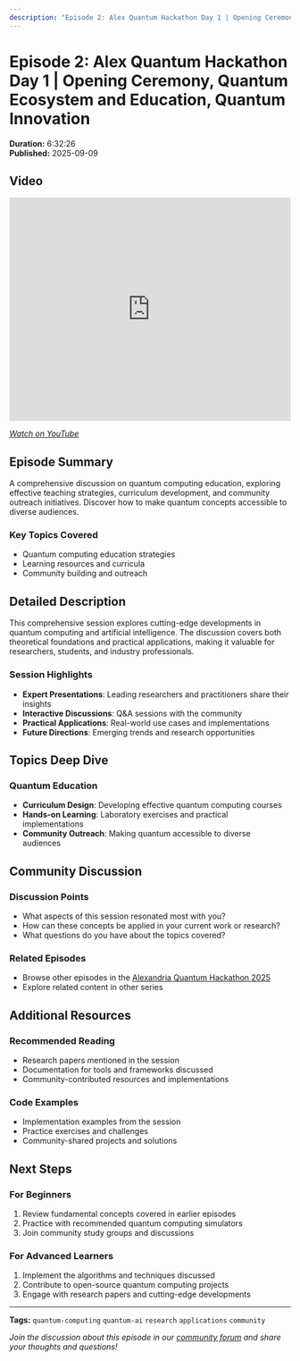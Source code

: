 ```yaml
---
description: "Episode 2: Alex Quantum Hackathon Day 1 | Opening Ceremony, Quantum Ecosystem and Education, Quantum Innovation - Comprehensive exploration of quantum computing topics with expert insights and practical applications."
---
```


# Episode 2: Alex Quantum Hackathon Day 1 | Opening Ceremony, Quantum Ecosystem and Education, Quantum Innovation

**Duration:** 6:32:26  
**Published:** 2025-09-09

## Video

<iframe width="100%" height="400" src="https://www.youtube.com/embed/KSC6_pF1cR0" title="Alex Quantum Hackathon Day 1 | Opening Ceremony, Quantum Ecosystem and Education, Quantum Innovation" frameborder="0" allow="accelerometer; autoplay; clipboard-write; encrypted-media; gyroscope; picture-in-picture" allowfullscreen></iframe>

*[Watch on YouTube](https://www.youtube.com/watch?v=KSC6_pF1cR0)*

## Episode Summary

A comprehensive discussion on quantum computing education, exploring effective teaching strategies, curriculum development, and community outreach initiatives. Discover how to make quantum concepts accessible to diverse audiences.

### Key Topics Covered
- Quantum computing education strategies
- Learning resources and curricula
- Community building and outreach

## Detailed Description

This comprehensive session explores cutting-edge developments in quantum computing and artificial intelligence. The discussion covers both theoretical foundations and practical applications, making it valuable for researchers, students, and industry professionals.

### Session Highlights

- **Expert Presentations**: Leading researchers and practitioners share their insights
- **Interactive Discussions**: Q&A sessions with the community
- **Practical Applications**: Real-world use cases and implementations
- **Future Directions**: Emerging trends and research opportunities

## Topics Deep Dive


### Quantum Education
- **Curriculum Design**: Developing effective quantum computing courses
- **Hands-on Learning**: Laboratory exercises and practical implementations
- **Community Outreach**: Making quantum accessible to diverse audiences


## Community Discussion

### Discussion Points
- What aspects of this session resonated most with you?
- How can these concepts be applied in your current work or research?
- What questions do you have about the topics covered?

### Related Episodes
- Browse other episodes in the [Alexandria Quantum Hackathon 2025](index.md)
- Explore related content in other series

## Additional Resources

### Recommended Reading
- Research papers mentioned in the session
- Documentation for tools and frameworks discussed
- Community-contributed resources and implementations

### Code Examples
- Implementation examples from the session
- Practice exercises and challenges
- Community-shared projects and solutions

## Next Steps

### For Beginners
1. Review fundamental concepts covered in earlier episodes
2. Practice with recommended quantum computing simulators
3. Join community study groups and discussions

### For Advanced Learners
1. Implement the algorithms and techniques discussed
2. Contribute to open-source quantum computing projects
3. Engage with research papers and cutting-edge developments

---

**Tags:** `quantum-computing` `quantum-ai` `research` `applications` `community`

*Join the discussion about this episode in our [community forum](https://github.com/yourusername/quantum-ai/discussions) and share your thoughts and questions!*
